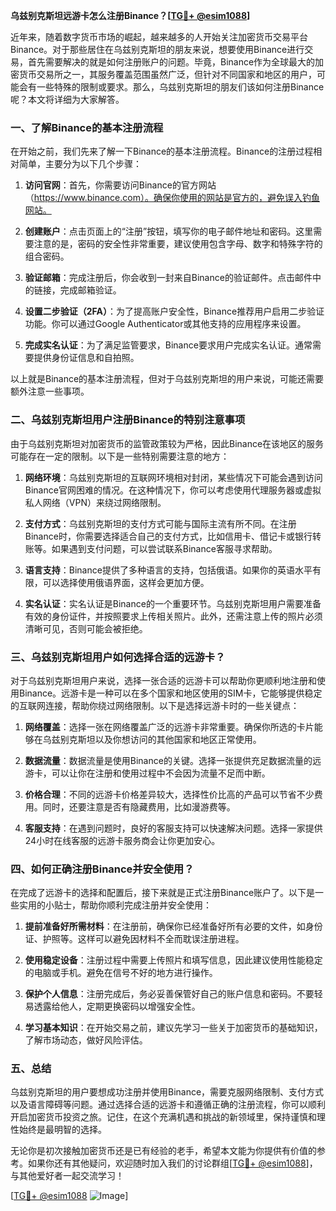**乌兹别克斯坦远游卡怎么注册Binance？[[TG💪+ @esim1088](https://t.me/s/esim1088)]**

近年来，随着数字货币市场的崛起，越来越多的人开始关注加密货币交易平台Binance。对于那些居住在乌兹别克斯坦的朋友来说，想要使用Binance进行交易，首先需要解决的就是如何注册账户的问题。毕竟，Binance作为全球最大的加密货币交易所之一，其服务覆盖范围虽然广泛，但针对不同国家和地区的用户，可能会有一些特殊的限制或要求。那么，乌兹别克斯坦的朋友们该如何注册Binance呢？本文将详细为大家解答。

### 一、了解Binance的基本注册流程

在开始之前，我们先来了解一下Binance的基本注册流程。Binance的注册过程相对简单，主要分为以下几个步骤：

1. **访问官网**：首先，你需要访问Binance的官方网站（https://www.binance.com）。确保你使用的网站是官方的，避免误入钓鱼网站。
   
2. **创建账户**：点击页面上的“注册”按钮，填写你的电子邮件地址和密码。这里需要注意的是，密码的安全性非常重要，建议使用包含字母、数字和特殊字符的组合密码。

3. **验证邮箱**：完成注册后，你会收到一封来自Binance的验证邮件。点击邮件中的链接，完成邮箱验证。

4. **设置二步验证（2FA）**：为了提高账户安全性，Binance推荐用户启用二步验证功能。你可以通过Google Authenticator或其他支持的应用程序来设置。

5. **完成实名认证**：为了满足监管要求，Binance要求用户完成实名认证。通常需要提供身份证信息和自拍照。

以上就是Binance的基本注册流程，但对于乌兹别克斯坦的用户来说，可能还需要额外注意一些事项。

### 二、乌兹别克斯坦用户注册Binance的特别注意事项

由于乌兹别克斯坦对加密货币的监管政策较为严格，因此Binance在该地区的服务可能存在一定的限制。以下是一些特别需要注意的地方：

1. **网络环境**：乌兹别克斯坦的互联网环境相对封闭，某些情况下可能会遇到访问Binance官网困难的情况。在这种情况下，你可以考虑使用代理服务器或虚拟私人网络（VPN）来绕过网络限制。

2. **支付方式**：乌兹别克斯坦的支付方式可能与国际主流有所不同。在注册Binance时，你需要选择适合自己的支付方式，比如信用卡、借记卡或银行转账等。如果遇到支付问题，可以尝试联系Binance客服寻求帮助。

3. **语言支持**：Binance提供了多种语言的支持，包括俄语。如果你的英语水平有限，可以选择使用俄语界面，这样会更加方便。

4. **实名认证**：实名认证是Binance的一个重要环节。乌兹别克斯坦用户需要准备有效的身份证件，并按照要求上传相关照片。此外，还需注意上传的照片必须清晰可见，否则可能会被拒绝。

### 三、乌兹别克斯坦用户如何选择合适的远游卡？

对于乌兹别克斯坦用户来说，选择一张合适的远游卡可以帮助你更顺利地注册和使用Binance。远游卡是一种可以在多个国家和地区使用的SIM卡，它能够提供稳定的互联网连接，帮助你绕过网络限制。以下是选择远游卡时的一些关键点：

1. **网络覆盖**：选择一张在网络覆盖广泛的远游卡非常重要。确保你所选的卡片能够在乌兹别克斯坦以及你想访问的其他国家和地区正常使用。

2. **数据流量**：数据流量是使用Binance的关键。选择一张提供充足数据流量的远游卡，可以让你在注册和使用过程中不会因为流量不足而中断。

3. **价格合理**：不同的远游卡价格差异较大，选择性价比高的产品可以节省不少费用。同时，还要注意是否有隐藏费用，比如漫游费等。

4. **客服支持**：在遇到问题时，良好的客服支持可以快速解决问题。选择一家提供24小时在线客服的远游卡服务商会让你更加安心。

### 四、如何正确注册Binance并安全使用？

在完成了远游卡的选择和配置后，接下来就是正式注册Binance账户了。以下是一些实用的小贴士，帮助你顺利完成注册并安全使用：

1. **提前准备好所需材料**：在注册前，确保你已经准备好所有必要的文件，如身份证、护照等。这样可以避免因材料不全而耽误注册进程。

2. **使用稳定设备**：注册过程中需要上传照片和填写信息，因此建议使用性能稳定的电脑或手机。避免在信号不好的地方进行操作。

3. **保护个人信息**：注册完成后，务必妥善保管好自己的账户信息和密码。不要轻易透露给他人，定期更换密码以增强安全性。

4. **学习基本知识**：在开始交易之前，建议先学习一些关于加密货币的基础知识，了解市场动态，做好风险评估。

### 五、总结

乌兹别克斯坦的用户要想成功注册并使用Binance，需要克服网络限制、支付方式以及语言障碍等问题。通过选择合适的远游卡和遵循正确的注册流程，你可以顺利开启加密货币投资之旅。记住，在这个充满机遇和挑战的新领域里，保持谨慎和理性始终是最明智的选择。

无论你是初次接触加密货币还是已有经验的老手，希望本文能为你提供有价值的参考。如果你还有其他疑问，欢迎随时加入我们的讨论群组[[TG💪+ @esim1088](https://t.me/s/esim1088)]，与其他爱好者一起交流学习！

[[TG💪+ @esim1088](https://t.me/s/esim1088) ![Image](https://i.postimg.cc/4NQfJmqS/Snipaste-2025-05-13-00-14-12.png)]